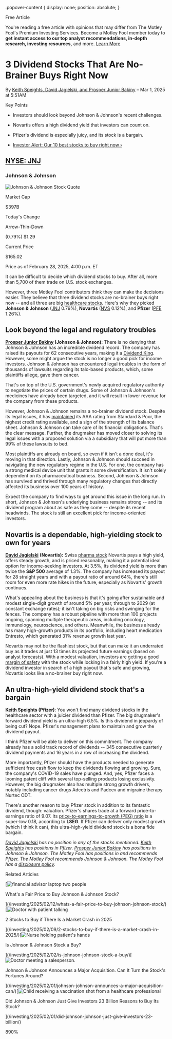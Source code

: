 .popover-content { display: none; position: absolute; }

Free Article[](#)

You're reading a free article with opinions that may differ from The Motley Fool's Premium Investing Services. Become a Motley Fool member today to **get instant access to our top analyst recommendations, in-depth research, investing resources,** and more. [Learn More](https://www.fool.com/mms/mark/op-free-tbox-art)

3 Dividend Stocks That Are No-Brainer Buys Right Now
====================================================

By [Keith Speights, David Jagielski, and Prosper Junior Bakiny](/author/2035/) – Mar 1, 2025 at 5:51AM

Key Points

*   Investors should look beyond Johnson & Johnson's recent challenges.
    
*   Novartis offers a high dividend yield that investors can count on.
    
*   Pfizer's dividend is especially juicy, and its stock is a bargain.
    
*   [Investor Alert: Our 10 best stocks to buy right now ›](https://www.fool.com/mms/mark/e-sa-nonbbn-kp?aid=10969&source=isaedikp0000035)
    

[NYSE: JNJ](/quote/nyse/jnj/)
-----------------------------

### Johnson & Johnson

![Johnson & Johnson Stock Quote](https://g.foolcdn.com/art/companylogos/mark/JNJ.png)

Market Cap

$397B

Today's Change

Arrow-Thin-Down

(0.79%) $1.29

Current Price

$165.02

Price as of February 28, 2025, 4:00 p.m. ET

It can be difficult to decide which dividend stocks to buy. After all, more than 5,700 of them trade on U.S. stock exchanges.

However, three Motley Fool contributors think they can make the decisions easier. They believe that three dividend stocks are no-brainer buys right now -- and all three are big [healthcare stocks](https://www.fool.com/investing/stock-market/market-sectors/healthcare/). Here's why they picked **Johnson & Johnson** ([JNJ](/quote/nyse/jnj/) 0.79%), **Novartis** ([NVS](/quote/nyse/nvs/) 0.12%), and **Pfizer** ([PFE](/quote/nyse/pfe/) 1.26%).

Look beyond the legal and regulatory troubles
---------------------------------------------

**[Prosper Junior Bakiny](https://www.fool.com/author/20111/?page=1) (Johnson & Johnson):** There is no denying that Johnson & Johnson has an incredible dividend record. The company has raised its payouts for 62 consecutive years, making it a [Dividend King](https://www.fool.com/investing/stock-market/types-of-stocks/dividend-stocks/dividend-kings/). However, some might argue the stock is no longer a good pick for income investors. Johnson & Johnson has encountered legal troubles in the form of thousands of lawsuits regarding its talc-based products, which, some plaintiffs allege, gave them cancer.

That's on top of the U.S. government's newly acquired regulatory authority to negotiate the prices of certain drugs. Some of Johnson & Johnson's medicines have already been targeted, and it will result in lower revenue for the company from these products.

However, Johnson & Johnson remains a no-brainer dividend stock. Despite its legal issues, it has [maintained](https://www.fool.com/investing/2023/08/14/only-2-stocks-higher-credit-rating-us-government/) its AAA rating from Standard & Poor, the highest credit rating available, and a sign of the strength of its balance sheet. Johnson & Johnson can take care of its financial obligations. That's the clear message. Further, the drugmaker has moved closer to solving its legal issues with a proposed solution via a subsidiary that will put more than 99% of these lawsuits to bed.

Most plaintiffs are already on board, so even if it isn't a done deal, it's moving in that direction. Lastly, Johnson & Johnson should succeed in navigating the new regulatory regime in the U.S. For one, the company has a strong medical device unit that grants it some diversification. It isn't solely dependent on its pharmaceutical business. Second, Johnson & Johnson has survived and thrived through many regulatory changes that directly affected its business over 100 years of history.

Expect the company to find ways to get around this issue in the long run. In short, Johnson & Johnson's underlying business remains strong -- and its dividend program about as safe as they come -- despite its recent headwinds. The stock is still an excellent pick for income-oriented investors.

Novartis is a dependable, high-yielding stock to own for years
--------------------------------------------------------------

[**David Jagielski**](https://www.fool.com/author/20105/) **(Novartis):** Swiss [pharma stock](https://www.fool.com/investing/stock-market/market-sectors/healthcare/pharmaceutical-stocks/) Novartis pays a high yield, offers steady growth, and is priced reasonably, making it a potential ideal option for income-seeking investors. At 3.5%, its dividend yield is more than twice the **S&P 500** average of 1.3%. The company has increased its payout for 28 straight years and with a payout ratio of around 64%, there's still room for even more rate hikes in the future, especially as Novartis' growth continues.

What's appealing about the business is that it's going after sustainable and modest single-digit growth of around 5% per year, through to 2029 (at constant exchange rates); it isn't taking on big risks and swinging for the fences. The company has a robust pipeline with more than 100 projects ongoing, spanning multiple therapeutic areas, including oncology, immunology, neuroscience, and others. Meanwhile, the business already has many high-growth products in its portfolio, including heart medication Entresto, which generated 31% revenue growth last year.

Novartis may not be the flashiest stock, but that can make it an underrated buy as it trades at just 13 times its projected future earnings (based on analyst forecasts). With a modest valuation, investors are getting a good [margin of safety](https://www.fool.com/terms/m/margin-of-safety/) with the stock while locking in a fairly high yield. If you're a dividend investor in search of a high payout that's safe and growing, Novartis looks like a no-brainer buy right now.

An ultra-high-yield dividend stock that's a bargain
---------------------------------------------------

**[Keith Speights](https://www.fool.com/author/2035/index.aspx) (Pfizer)**: You won't find many dividend stocks in the healthcare sector with a juicier dividend than Pfizer. The big drugmaker's forward dividend yield is an ultra-high 6.5%. Is this dividend in jeopardy of being cut? Nope. Pfizer's management plans to maintain and grow the dividend payout.

I think Pfizer will be able to deliver on this commitment. The company already has a solid track record of dividends -- 345 consecutive quarterly dividend payments and 16 years in a row of increasing the dividend.

More importantly, Pfizer should have the products needed to generate sufficient free cash flow to keep the dividends flowing and growing. Sure, the company's COVID-19 sales have plunged. And, yes, Pfizer faces a looming patent cliff with several top-selling products losing exclusivity. However, the big drugmaker also has multiple strong growth drivers, notably including cancer drugs Adcetris and Padcev and migraine therapy Nurtec ODT.

There's another reason to buy Pfizer stock in addition to its fantastic dividend, though: valuation. Pfizer's shares trade at a forward price-to-earnings ratio of 9.07. Its [price-to-earnings-to-growth (PEG) ratio](https://www.fool.com/terms/p/peg-ratio/) is a super-low 0.18, according to **LSEG**. If Pfizer can deliver only modest growth (which I think it can), this ultra-high-yield dividend stock is a bona fide bargain.

_[David Jagielski](https://www.fool.com/author/20105/) has no position in any of the stocks mentioned. [Keith Speights](https://www.fool.com/author/2035/) has positions in Pfizer. [Prosper Junior Bakiny](https://www.fool.com/author/20111/) has positions in Johnson & Johnson. The Motley Fool has positions in and recommends Pfizer. The Motley Fool recommends Johnson & Johnson. The Motley Fool has a [disclosure policy](https://www.fool.com/legal/fool-disclosure-policy/)._

Related Articles

[![financial advisor laptop two people](https://g.foolcdn.com/image/?url=https%3A%2F%2Fg.foolcdn.com%2Feditorial%2Fimages%2F807336%2Ffinancial-advisor-laptop-two-people.jpg&op=resize&w=92&h=52)

What's a Fair Price to Buy Johnson & Johnson Stock?

](/investing/2025/02/12/whats-a-fair-price-to-buy-johnson-johnson-stock/)[![Doctor with patient talking](https://g.foolcdn.com/image/?url=https%3A%2F%2Fg.foolcdn.com%2Feditorial%2Fimages%2F806489%2Fdoctor-with-patient-talking.jpg&op=resize&w=92&h=52)

2 Stocks to Buy if There Is a Market Crash in 2025

](/investing/2025/02/09/2-stocks-to-buy-if-there-is-a-market-crash-in-2025/)[![Nurse holding patient's hands](https://g.foolcdn.com/image/?url=https%3A%2F%2Fg.foolcdn.com%2Feditorial%2Fimages%2F805201%2Fnurse-holding-patients-hands.jpg&op=resize&w=92&h=52)

Is Johnson & Johnson Stock a Buy?

](/investing/2025/02/02/is-johnson-johnson-stock-a-buy/)[![Doctor meeting a salesperson.](https://g.foolcdn.com/image/?url=https%3A%2F%2Fg.foolcdn.com%2Feditorial%2Fimages%2F805120%2Fdoctor-meeting-a-salesperson.jpg&op=resize&w=92&h=52)

Johnson & Johnson Announces a Major Acquisition. Can It Turn the Stock's Fortunes Around?

](/investing/2025/02/01/johnson-johnson-announces-a-major-acquisition-can/)[![Child receiving a vaccination shot from a healthcare professional](https://g.foolcdn.com/image/?url=https%3A%2F%2Fg.foolcdn.com%2Feditorial%2Fimages%2F805493%2Fchild-receiving-a-vaccination-shot-from-a-healthcare-professional.jpg&op=resize&w=92&h=52)

Did Johnson & Johnson Just Give Investors 23 Billion Reasons to Buy Its Stock?

](/investing/2025/02/01/did-johnson-johnson-just-give-investors-23-billion/)

890%